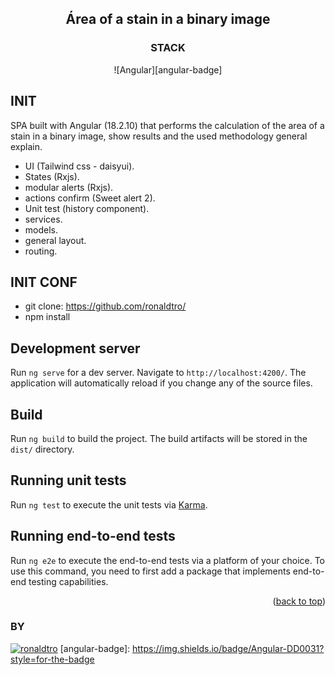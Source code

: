 <a name="readme-top"></a>

<div align="center">

## Área of a stain in a binary image

</div>

<div align="center">

### STACK
![Angular][angular-badge]

</div>

## INIT

SPA built with Angular (18.2.10) that performs the calculation of the area of a stain in a binary image,
show results and the used methodology general explain.

- UI (Tailwind css - daisyui).
- States (Rxjs).
- modular alerts (Rxjs).
- actions confirm (Sweet alert 2).
- Unit test (history component).
- services.
- models.
- general layout.
- routing.

## INIT CONF

- git clone: https://github.com/ronaldtro/
- npm install

## Development server

Run `ng serve` for a dev server. Navigate to `http://localhost:4200/`. The application will automatically reload if you change any of the source files.

## Build

Run `ng build` to build the project. The build artifacts will be stored in the `dist/` directory.

## Running unit tests

Run `ng test` to execute the unit tests via [Karma](https://karma-runner.github.io).

## Running end-to-end tests

Run `ng e2e` to execute the end-to-end tests via a platform of your choice. To use this command, you need to first add a package that implements end-to-end testing capabilities.

<p align="right">(<a href="#readme-top">back to top</a>)</p>

### BY
 [![ronaldtro](https://avatars.githubusercontent.com/u/72902488?s=64&amp;v=4)](http://github.com/ronaldtro) 
[angular-badge]: https://img.shields.io/badge/Angular-DD0031?style=for-the-badge